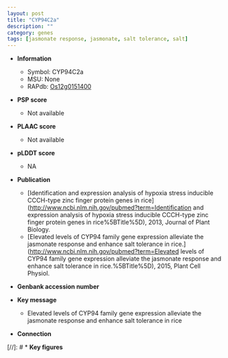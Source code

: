 ```yaml
---
layout: post
title: "CYP94C2a"
description: ""
category: genes
tags: [jasmonate response, jasmonate, salt tolerance, salt]
---
```


* **Information**  
    + Symbol: CYP94C2a  
    + MSU: None  
    + RAPdb: [Os12g0151400](http://rapdb.dna.affrc.go.jp/viewer/gbrowse_details/irgsp1?name=Os12g0151400)  

* **PSP score**  
    + Not available 

* **PLAAC score**  
    + Not available 

* **pLDDT score**
    + NA


* **Publication**  
    + [Identification and expression analysis of hypoxia stress inducible CCCH-type zinc finger protein genes in rice](http://www.ncbi.nlm.nih.gov/pubmed?term=Identification and expression analysis of hypoxia stress inducible CCCH-type zinc finger protein genes in rice%5BTitle%5D), 2013, Journal of Plant Biology.
    + [Elevated levels of CYP94 family gene expression alleviate the jasmonate response and enhance salt tolerance in rice.](http://www.ncbi.nlm.nih.gov/pubmed?term=Elevated levels of CYP94 family gene expression alleviate the jasmonate response and enhance salt tolerance in rice.%5BTitle%5D), 2015, Plant Cell Physiol.

* **Genbank accession number**  

* **Key message**  
    + Elevated levels of CYP94 family gene expression alleviate the jasmonate response  and enhance salt tolerance in rice

* **Connection**  

[//]: # * **Key figures**  


